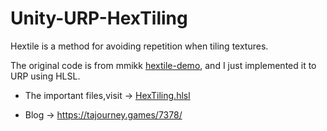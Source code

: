 # Unity-URP-HexTiling

Hextile is a method for avoiding repetition when tiling textures.

The original code is from mmikk [hextile-demo](https://github.com/mmikk/hextile-demo), and I just implemented it to URP using HLSL.

- The important files,visit -> [HexTiling.hlsl](https://github.com/Nuomi-Chobits/Unity-URP-HexTiling/blob/main/Assets/Demo/Shaders/HexTiling.hlsl)

- Blog -> https://tajourney.games/7378/
